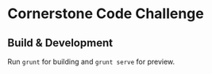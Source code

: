 # Cornerstone Code Challenge

## Build & Development

Run `grunt` for building and `grunt serve` for preview.
